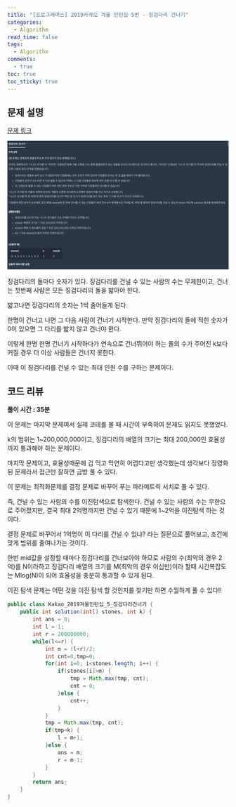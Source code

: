 ```yaml
---
title: "[프로그래머스] 2019카카오 겨울 인턴십 5번 - 징검다리 건너기"
categories:
  - Algorithm
read_time: false
tags:
  - Algorithm
comments:
  - true
toc: true
toc_sticky: true
---
```

## 문제 설명
[문제 링크](https://programmers.co.kr/learn/courses/30/lessons/64062)

![](/assets/img/Algorithm/20200503_1.png)

징검다리의 돌마다 숫자가 있다. 징검다리를 건널 수 있는 사람의 수는 무제한이고, 건너는 첫번째 사람은 모든 징검다리의 돌을 밟아야 한다.

밟고나면 징검다리의 숫자는 1씩 줄어들게 된다.

한명이 건너고 나면 그 다음 사람이 건너기 시작한다. 만약 징검다리의 돌에 적힌 숫자가 0이 있으면 그 다리를 밟지 않고 건너야 한다.

이렇게 한명 한명 건너기 시작하다가 연속으로 건너뛰어야 하는 돌의 수가 주어진 k보다 커질 경우 더 이상 사람들은 건너지 못한다.

이때 이 징검다리를 건널 수 있는 최대 인원 수를 구하는 문제이다.

## 코드 리뷰
__풀이 시간 : 35분__

이 문제는 마지막 문제여서 실제 코테를 볼 때 시간이 부족하여 문제도 읽지도 못했었다.

k의 범위는 1~200,000,000이고, 징검다리의 배열의 크기는 최대 200,000인 효율성까지 통과해야 하는 문제이다.

마지막 문제이고, 효율성때문에 겁 먹고 막연히 어렵다고만 생각했는데 생각보다 정영화된 문제라서 접근만 잘하면 금방 풀 수 있다.

이 문제는 최적화문제를 결정 문제로 바꾸어 푸는 파라메트릭 서치로 풀 수 있다.

즉, 건널 수 있는 사람의 수를 이진탐색으로 탐색한다. 건널 수 있는 사람의 수는 무한으로 주어졌지만, 결국 최대 2억명까지만 건널 수 있기 때문에 1~2억을 이진탐색 하는 것이다.

결정 문제로 바꾸어서 1억명이 이 다리를 건널 수 있냐? 라는 질문으로 풀어보고, 조건에 맞게 범위를 줄여나가는 것이다.

한번 mid값을 설정할 때마다 징검다리를 건너보아야 하므로 사람의 수(최악의 경우 2억)를 N이라하고 징검다리 배열의 크기를 M(최악의 경우 이십만)이라 할때 시간복잡도는 Mlog(N)이 되어 효율성을 충분히 통과할 수 있게 된다.

이진 탐색 문제는 어떤 것을 이진 탐색 할 것인지를 찾기만 하면 수월하게 풀 수 있다!!

```java
public class Kakao_2019겨울인턴십_5_징검다리건너기 {
	public int solution(int[] stones, int k) {
		int ans = 0;
		int l = 1;
		int r = 200000000;
		while(l<=r) {
			int m = (l+r)/2;
			int cnt=0,tmp=0;
			for(int i=0; i<stones.length; i++) {
				if(stones[i]>m) {
					tmp = Math.max(tmp, cnt);
					cnt = 0;
				}else {
					cnt++;
				}
			}
			tmp = Math.max(tmp, cnt);
			if(tmp<k) {
				l = m+1;
			}else {
				ans = m;
				r = m-1;
			}
		}
		return ans;
	}
}
```